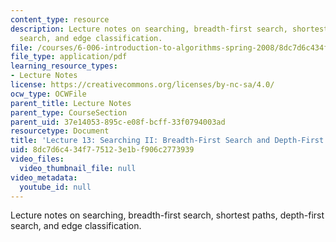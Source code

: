 ```yaml
---
content_type: resource
description: Lecture notes on searching, breadth-first search, shortest paths, depth-first
  search, and edge classification.
file: /courses/6-006-introduction-to-algorithms-spring-2008/8dc7d6c434f775123e1bf906c2773939_lec13.pdf
file_type: application/pdf
learning_resource_types:
- Lecture Notes
license: https://creativecommons.org/licenses/by-nc-sa/4.0/
ocw_type: OCWFile
parent_title: Lecture Notes
parent_type: CourseSection
parent_uid: 37e14053-895c-e08f-bcff-33f0794003ad
resourcetype: Document
title: 'Lecture 13: Searching II: Breadth-First Search and Depth-First Search'
uid: 8dc7d6c4-34f7-7512-3e1b-f906c2773939
video_files:
  video_thumbnail_file: null
video_metadata:
  youtube_id: null
---
```

Lecture notes on searching, breadth-first search, shortest paths, depth-first search, and edge classification.